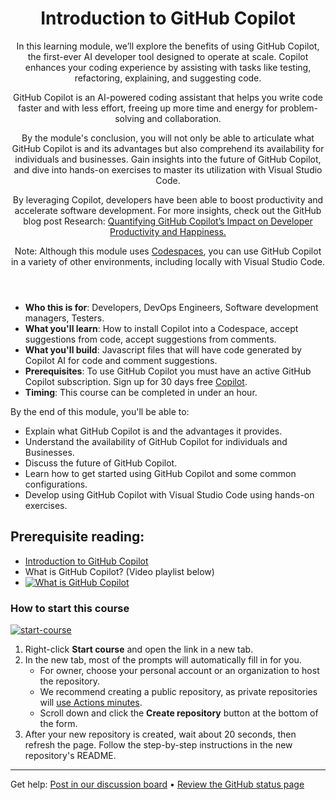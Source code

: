 <header>

# Introduction to GitHub Copilot

In this learning module, we’ll explore the benefits of using GitHub Copilot, the first-ever AI developer tool designed to operate at scale. Copilot enhances your coding experience by assisting with tasks like testing, refactoring, explaining, and suggesting code.

GitHub Copilot is an AI-powered coding assistant that helps you write code faster and with less effort, freeing up more time and energy for problem-solving and collaboration.

By the module's conclusion, you will not only be able to articulate what GitHub Copilot is and its advantages but also comprehend its availability for individuals and businesses. Gain insights into the future of GitHub Copilot, and dive into hands-on exercises to master its utilization with Visual Studio Code.

By leveraging Copilot, developers have been able to boost productivity and accelerate software development. For more insights, check out the GitHub blog post Research: [Quantifying GitHub Copilot’s Impact on Developer Productivity and Happiness.](https://github.blog/2022-09-07-research-quantifying-github-copilots-impact-on-developer-productivity-and-happiness)


Note: Although this module uses [Codespaces](https://github.com/codespaces), you can use GitHub Copilot in a variety of other environments, including locally with Visual Studio Code.
</header>


- **Who this is for**: Developers, DevOps Engineers, Software development managers, Testers.
- **What you'll learn**: How to install Copilot into a Codespace, accept suggestions from code, accept suggestions from comments.
- **What you'll build**: Javascript files that will have code generated by Copilot AI for code and comment suggestions.
- **Prerequisites**: To use GitHub Copilot you must have an active GitHub Copilot subscription. Sign up for 30 days free [Copilot](https://github.com/settings/copilot).
- **Timing**: This course can be completed in under an hour.


By the end of this module, you'll be able to:

- Explain what GitHub Copilot is and the advantages it provides.
- Understand the availability of GitHub Copilot for individuals and Businesses.
- Discuss the future of GitHub Copilot.
- Learn how to get started using GitHub Copilot and some common configurations.
- Develop using GitHub Copilot with Visual Studio Code using hands-on exercises.


## Prerequisite reading:
- [Introduction to GitHub Copilot](https://learn.microsoft.com/en-us/training/modules/introduction-to-github-copilot/?WT.mc_id=academic-113596-abartolo)
- What is GitHub Copilot? (Video playlist below)
- [![What is GitHub Copilot](https://img.youtube.com/vi/QG1E0SCqqW8/0.jpg)](https://learn.microsoft.com/shows/introduction-to-github-copilot/what-is-github-copilot-1-of-6/?WT.mc_id=academic-113596-abartolo)

### How to start this course

<!-- For start course, run in JavaScript:
'https://github.com/new?' + new URLSearchParams({
  template_owner: 'skills',
  template_name: 'copilot-codespaces-vscode',
  owner: '@me',
  name: 'skills-copilot-codespaces-vscode',
  description: 'My clone repository',
  visibility: 'public',
}).toString()
-->

[![start-course](https://user-images.githubusercontent.com/1221423/235727646-4a590299-ffe5-480d-8cd5-8194ea184546.svg)](https://github.com/new?template_owner=skills&template_name=copilot-codespaces-vscode&owner=%40me&name=skills-copilot-codespaces-vscode&description=My+clone+repository&visibility=public)

1. Right-click **Start course** and open the link in a new tab.
2. In the new tab, most of the prompts will automatically fill in for you.
   - For owner, choose your personal account or an organization to host the repository.
   - We recommend creating a public repository, as private repositories will [use Actions minutes](https://docs.github.com/en/billing/managing-billing-for-github-actions/about-billing-for-github-actions).
   - Scroll down and click the **Create repository** button at the bottom of the form.
3. After your new repository is created, wait about 20 seconds, then refresh the page. Follow the step-by-step instructions in the new repository's README.

<footer>

<!--
  <<< Author notes: Footer >>>
  Add a link to get support, GitHub status page, code of conduct, license link.
-->

---

Get help: [Post in our discussion board](https://github.com/orgs/skills/discussions/categories/code-with-copilot) &bull; [Review the GitHub status page](https://www.githubstatus.com/)
